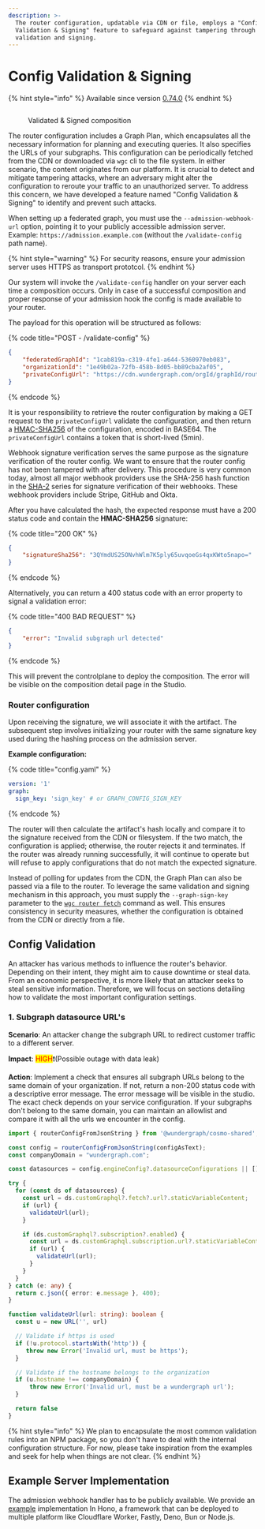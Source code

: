 ```yaml
---
description: >-
  The router configuration, updatable via CDN or file, employs a "Config
  Validation & Signing" feature to safeguard against tampering through external
  validation and signing.
---
```


# Config Validation & Signing

{% hint style="info" %}
Available since version [0.74.0](https://github.com/wundergraph/cosmo/releases/tag/router%400.74.0)
{% endhint %}

<figure><img src="../../.gitbook/assets/cosmo.wundergraph.com_wundergraph_default_graph_mygraph-with-admission_compositions (2).png" alt=""><figcaption><p>Validated &#x26; Signed composition</p></figcaption></figure>

The router configuration includes a Graph Plan, which encapsulates all the necessary information for planning and executing queries. It also specifies the URLs of your subgraphs. This configuration can be periodically fetched from the CDN or downloaded via `wgc` cli to the file system. In either scenario, the content originates from our platform. It is crucial to detect and mitigate tampering attacks, where an adversary might alter the configuration to reroute your traffic to an unauthorized server. To address this concern, we have developed a feature named "Config Validation & Signing" to identify and prevent such attacks.

When setting up a federated graph, you must use the `--admission-webhook-url` option, pointing it to your publicly accessible admission server. Example: `https://admission.example.com` (without the `/validate-config` path name).

{% hint style="warning" %}
For security reasons, ensure your admission server uses HTTPS as transport prototcol.
{% endhint %}

Our system will invoke the `/validate-config` handler on your server each time a composition occurs. Only in case of a successful composition and proper response of your admission hook the config is made available to your router.

The payload for this operation will be structured as follows:

{% code title="POST - /validate-config" %}
```json
{
    "federatedGraphId": "1cab819a-c319-4fe1-a644-5360970eb083",
    "organizationId": "1e49b02a-72fb-458b-8d05-bb89cba2af05",
    "privateConfigUrl": "https://cdn.wundergraph.com/orgId/graphId/routerconfigs/draft.json?token=..."
}
```
{% endcode %}

It is your responsibility to retrieve the router configuration by making a GET request to the `privateConfigUrl` validate the configuration, and then return a [HMAC-SHA256](https://en.wikipedia.org/wiki/HMAC) of the configuration, encoded in BASE64. The `privateConfigUrl` contains a token that is short-lived (5min).

Webhook signature verification serves the same purpose as the signature verification of the router config. We want to ensure that the router config has not been tampered with after delivery. This procedure is very common today, almost all major webhook providers use the SHA-256 hash function in the [SHA-2](https://en.wikipedia.org/wiki/SHA-2) series for signature verification of their webhooks. These webhook providers include Stripe, GitHub and Okta.

After you have calculated the hash, the expected response must have a 200 status code and contain the **HMAC-SHA256** signature:

{% code title="200 OK" %}
```json
{
    "signatureSha256": "3QYmdUS25ONvhWlm7K5ply65uvqoeGs4qxKWto5napo="
}
```
{% endcode %}

Alternatively, you can return a 400 status code with an error property to signal a validation error:

{% code title="400 BAD REQUEST" %}
```json
{
    "error": "Invalid subgraph url detected"
}
```
{% endcode %}

This will prevent the controlplane to deploy the composition. The error will be visible on the composition detail page in the Studio.

### Router configuration

Upon receiving the signature, we will associate it with the artifact. The subsequent step involves initializing your router with the same signature key used during the hashing process on the admission server.

**Example configuration:**

{% code title="config.yaml" %}
```yaml
version: '1'
graph: 
  sign_key: 'sign_key' # or GRAPH_CONFIG_SIGN_KEY 
```
{% endcode %}

The router will then calculate the artifact's hash locally and compare it to the signature received from the CDN or filesystem. If the two match, the configuration is applied; otherwise, the router rejects it and terminates. If the router was already running successfully, it will continue to operate but will refuse to apply configurations that do not match the expected signature.

Instead of polling for updates from the CDN, the Graph Plan can also be passed via a file to the router. To leverage the same validation and signing mechanism in this approach, you must supply the `--graph-sign-key` parameter to the [`wgc router fetch`](../../cli/router/fetch.md) command as well. This ensures consistency in security measures, whether the configuration is obtained from the CDN or directly from a file.

## Config Validation

An attacker has various methods to influence the router's behavior. Depending on their intent, they might aim to cause downtime or steal data. From an economic perspective, it is more likely that an attacker seeks to steal sensitive information. Therefore, we will focus on sections detailing how to validate the most important configuration settings.

### 1. Subgraph datasource URL's

**Scenario**: An attacker change the subgraph URL to redirect customer traffic to a different server.

**Impact**: <mark style="color:red;">HIGH</mark>❗️(Possible outage with data leak)

**Action**: Implement a check that ensures all subgraph URLs belong to the same domain of your organization. If not, return a non-200 status code with a descriptive error message. The error message will be visible in the studio. The exact check depends on your service configuration. If your subgraphs don't belong to the same domain, you can maintain an allowlist and compare it with all the urls we encounter in the config.&#x20;

```typescript
import { routerConfigFromJsonString } from '@wundergraph/cosmo-shared';

const config = routerConfigFromJsonString(configAsText);
const companyDomain = "wundergraph.com";

const datasources = config.engineConfig?.datasourceConfigurations || [];

try {
  for (const ds of datasources) {
    const url = ds.customGraphql?.fetch?.url?.staticVariableContent;
    if (url) {
      validateUrl(url);
    }

    if (ds.customGraphql?.subscription?.enabled) {
      const url = ds.customGraphql.subscription.url?.staticVariableContent;
      if (url) {
        validateUrl(url);
      }
    }
  }
} catch (e: any) {
  return c.json({ error: e.message }, 400);
}

function validateUrl(url: string): boolean {
  const u = new URL('', url)

  // Validate if https is used
  if (!u.protocol.startsWith('http')) {
     throw new Error('Invalid url, must be https');
  }

  // Validate if the hostname belongs to the organization
  if (u.hostname !== companyDomain) {
      throw new Error('Invalid url, must be a wundergraph url');
  }

  return false
}
```

{% hint style="info" %}
We plan to encapsulate the most common validation rules into an NPM package, so you don't have to deal with the internal configuration structure. For now, please take inspiration from the examples and seek for help when things are not clear.
{% endhint %}

## Example Server Implementation

The admission webhook handler has to be publicly available. We provide an [example](https://github.com/wundergraph/cosmo/tree/main/admission-server) implementation In Hono, a framework that can be deployed to multiple platform like Cloudflare Worker, Fastly, Deno, Bun or Node.js.

